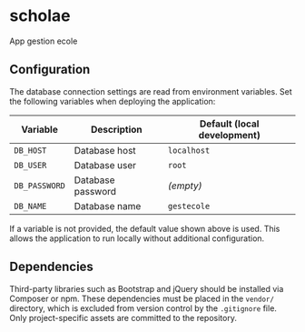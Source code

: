# scholae
App gestion ecole

## Configuration

The database connection settings are read from environment variables. Set the
following variables when deploying the application:

| Variable    | Description                | Default (local development) |
|-------------|----------------------------|-----------------------------|
| `DB_HOST`   | Database host              | `localhost`                 |
| `DB_USER`   | Database user              | `root`                      |
| `DB_PASSWORD` | Database password        | *(empty)*                   |
| `DB_NAME`   | Database name              | `gestecole`                 |

If a variable is not provided, the default value shown above is used. This
allows the application to run locally without additional configuration.

## Dependencies

Third-party libraries such as Bootstrap and jQuery should be installed via
Composer or npm. These dependencies must be placed in the `vendor/` directory,
which is excluded from version control by the `.gitignore` file. Only
project-specific assets are committed to the repository.
